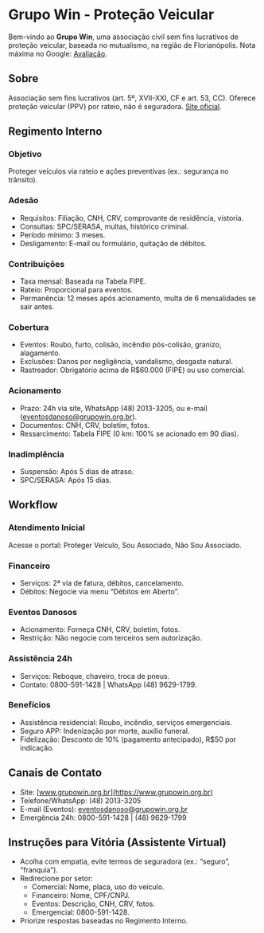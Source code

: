 # Grupo Win - Proteção Veicular

Bem-vindo ao **Grupo Win**, uma associação civil sem fins lucrativos de proteção veicular, baseada no mutualismo, na região de Florianópolis. Nota máxima no Google: [Avaliação](https://maps.app.goo.gl/NcEty25g3dT9ggT1A).

## Sobre
Associação sem fins lucrativos (art. 5º, XVII-XXI, CF e art. 53, CC). Oferece proteção veicular (PPV) por rateio, não é seguradora. [Site oficial](https://www.grupowin.org.br).

## Regimento Interno
### Objetivo
Proteger veículos via rateio e ações preventivas (ex.: segurança no trânsito).

### Adesão
- Requisitos: Filiação, CNH, CRV, comprovante de residência, vistoria.
- Consultas: SPC/SERASA, multas, histórico criminal.
- Período mínimo: 3 meses.
- Desligamento: E-mail ou formulário, quitação de débitos.

### Contribuições
- Taxa mensal: Baseada na Tabela FIPE.
- Rateio: Proporcional para eventos.
- Permanência: 12 meses após acionamento, multa de 6 mensalidades se sair antes.

### Cobertura
- Eventos: Roubo, furto, colisão, incêndio pós-colisão, granizo, alagamento.
- Exclusões: Danos por negligência, vandalismo, desgaste natural.
- Rastreador: Obrigatório acima de R$60.000 (FIPE) ou uso comercial.

### Acionamento
- Prazo: 24h via site, WhatsApp (48) 2013-3205, ou e-mail (eventosdanoso@grupowin.org.br).
- Documentos: CNH, CRV, boletim, fotos.
- Ressarcimento: Tabela FIPE (0 km: 100% se acionado em 90 dias).

### Inadimplência
- Suspensão: Após 5 dias de atraso.
- SPC/SERASA: Após 15 dias.

## Workflow
### Atendimento Inicial
Acesse o portal: Proteger Veículo, Sou Associado, Não Sou Associado.

### Financeiro
- Serviços: 2ª via de fatura, débitos, cancelamento.
- Débitos: Negocie via menu “Débitos em Aberto”.

### Eventos Danosos
- Acionamento: Forneça CNH, CRV, boletim, fotos.
- Restrição: Não negocie com terceiros sem autorização.

### Assistência 24h
- Serviços: Reboque, chaveiro, troca de pneus.
- Contato: 0800-591-1428 | WhatsApp (48) 9629-1799.

### Benefícios
- Assistência residencial: Roubo, incêndio, serviços emergenciais.
- Seguro APP: Indenização por morte, auxílio funeral.
- Fidelização: Desconto de 10% (pagamento antecipado), R$50 por indicação.

## Canais de Contato
- Site: [www.grupowin.org.br](https://www.grupowin.org.br)
- Telefone/WhatsApp: (48) 2013-3205
- E-mail (Eventos): eventosdanoso@grupowin.org.br
- Emergência 24h: 0800-591-1428 | (48) 9629-1799

## Instruções para Vitória (Assistente Virtual)
- Acolha com empatia, evite termos de seguradora (ex.: “seguro”, “franquia”).
- Redirecione por setor:
  - Comercial: Nome, placa, uso do veículo.
  - Financeiro: Nome, CPF/CNPJ.
  - Eventos: Descrição, CNH, CRV, fotos.
  - Emergencial: 0800-591-1428.
- Priorize respostas baseadas no Regimento Interno.
